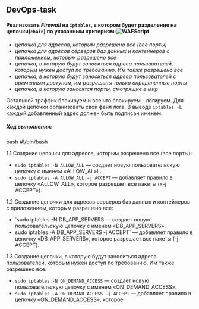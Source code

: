 ## DevOps-task

#### Реализовать _Firewall_ на `iptables`, в котором будет разделение на цепочки(`chain`) по указанным критериям:![WAFScript](https://github.com/igmsecure/DevOps-task/tree/main/WAFScript)

- _цепочка для адресов, которым разрешено все (все порты)_
- _цепочка для адресов серверов баз данных и контейнеров с приложением, которым разрешено все_
- _цепочка, в которую будут заноситься адреса пользователей, которым нужен доступ по требованию. Им также разрешено все_
- _цепочка, в которую будут заноситься адреса пользователей с временным доступом, им разрешены только определенные порты_
- _цепочка, в которую заносятся порты, смотрящие в мир_

Остальной траффик блокируем и все что блокируем - логируем. Для каждой цепочки организовать свой файл лога. 
В выводе `iptables -L` каждый добавленный адрес должен быть подписан именем.

##### Ход выполнения:

bash
#!/bin/bash

1.1 Создание цепочки для адресов, которым разрешено все (все порты):

- `sudo iptables -N ALLOW_ALL` — создает новую пользовательскую цепочку с именем «ALLOW_AL»L.
- `sudo iptables -A ALLOW_ALL -j ACCEPT` — добавляет правило в цепочку «ALLOW_ALL», которое разрешает все пакеты («-j ACCEPT»).


1.2 Создание цепочки для адресов серверов баз данных и контейнеров с приложением, которым разрешено все:

- `sudo iptables -N DB_APP_SERVERS — создает новую пользовательскую цепочку с именем «DB_APP_SERVERS».
- sudo iptables -A DB_APP_SERVERS -j ACCEPT` — добавляет правило в цепочку «DB_APP_SERVERS», которое разрешает все пакеты (-j ACCEPT).


1.3 Создание цепочки, в которую будут заноситься адреса пользователей, которым нужен доступ по требованию. Им также разрешено все:

- `sudo iptables -N ON_DEMAND_ACCESS` — создает новую пользовательскую цепочку с именем «ON_DEMAND_ACCESS».
- `sudo iptables -A ON_DEMAND_ACCESS -j ACCEPT` — добавляет правило в цепочку «ON_DEMAND_ACCESS», которое 
